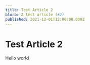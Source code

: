 ```yaml
---
title: Test Article 2
blurb: A test article (#2)
published: 2021-12-01T12:00:00.000Z
---
```


# Test Article 2

Hello world
